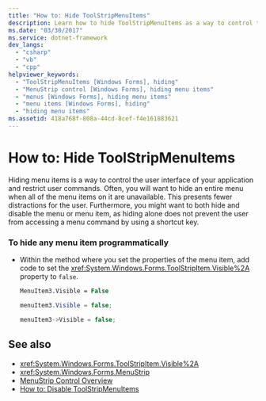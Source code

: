 ```yaml
---
title: "How to: Hide ToolStripMenuItems"
description: Learn how to hide ToolStripMenuItems as a way to control the user interface of your application and restrict user commands.
ms.date: "03/30/2017"
ms.service: dotnet-framework
dev_langs:
  - "csharp"
  - "vb"
  - "cpp"
helpviewer_keywords:
  - "ToolStripMenuItems [Windows Forms], hiding"
  - "MenuStrip control [Windows Forms], hiding menu items"
  - "menus [Windows Forms], hiding menu items"
  - "menu items [Windows Forms], hiding"
  - "hiding menu items"
ms.assetid: 418a768f-808a-44cd-8cef-f4e161883621
---
```

# How to: Hide ToolStripMenuItems

Hiding menu items is a way to control the user interface of your application and restrict user commands. Often, you will want to hide an entire menu when all of the menu items on it are unavailable. This presents fewer distractions for the user. Furthermore, you might want to both hide and disable the menu or menu item, as hiding alone does not prevent the user from accessing a menu command by using a shortcut key.

### To hide any menu item programmatically

- Within the method where you set the properties of the menu item, add code to set the <xref:System.Windows.Forms.ToolStripItem.Visible%2A> property to `false`.

    ```vb
    MenuItem3.Visible = False
    ```

    ```csharp
    menuItem3.Visible = false;
    ```

    ```cpp
    menuItem3->Visible = false;
    ```

## See also

- <xref:System.Windows.Forms.ToolStripItem.Visible%2A>
- <xref:System.Windows.Forms.MenuStrip>
- [MenuStrip Control Overview](menustrip-control-overview-windows-forms.md)
- [How to: Disable ToolStripMenuItems](how-to-disable-toolstripmenuitems.md)
